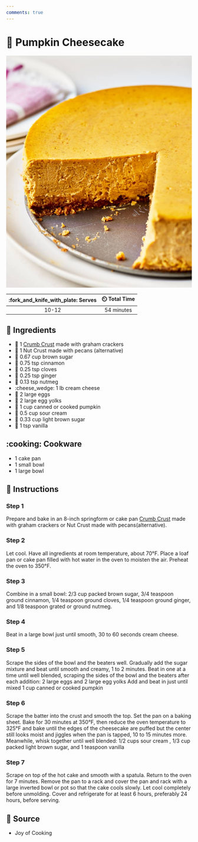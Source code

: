 ```yaml
---
comments: true
---
```

# :pie: Pumpkin Cheesecake

![Pumpkin Cheesecake](../assets/images/pumpkin-cheesecake.jpg)

| :fork_and_knife_with_plate: Serves | :timer_clock: Total Time |
|:----------------------------------:|:-----------------------: |
| 10-12 | 54 minutes |

## :salt: Ingredients

- :pie: 1 [Crumb Crust][1] made with graham crackers
- :pie: 1 Nut Crust made with pecans (alternative)
- :maple_leaf: 0.67 cup brown sugar
- :custard: 0.75 tsp cinnamon
- :chestnut: 0.25 tsp cloves
- :sweet_potato: 0.25 tsp ginger
- :chestnut: 0.13 tsp nutmeg
- :cheese_wedge: 1 lb cream cheese
- :egg: 2 large eggs
- :egg: 2 large egg yolks
- :jack_o_lantern: 1 cup canned or cooked pumpkin
- :rice: 0.5 cup sour cream
- :maple_leaf: 0.33 cup light brown sugar
- :icecream: 1 tsp vanilla

## :cooking: Cookware

- 1 cake pan
- 1 small bowl
- 1 large bowl

## :pencil: Instructions

### Step 1

Prepare and bake in an 8-inch springform or cake pan [Crumb Crust][1] made with graham crackers or Nut Crust made with
pecans(alternative).

### Step 2

Let cool. Have all ingredients at room temperature, about 70°F. Place a loaf pan or cake pan filled with hot water in
the oven to moisten the air. Preheat the oven to 350°F.

### Step 3

Combine in a small bowl: 2/3 cup packed brown sugar, 3/4 teaspoon ground cinnamon, 1/4 teaspoon ground cloves, 1/4
teaspoon ground ginger, and 1/8 teaspoon grated or ground nutmeg.

### Step 4

Beat in a large bowl just until smooth, 30 to 60 seconds cream cheese.

### Step 5

Scrape the sides of the bowl and the beaters well. Gradually add the sugar mixture and beat until smooth and creamy, 1
to 2 minutes. Beat in one at a time until well blended, scraping the sides of the bowl and the beaters after each
addition: 2 large eggs and 2 large egg yolks Add and beat in just until mixed 1 cup canned or cooked pumpkin

### Step 6

Scrape the batter into the crust and smooth the top. Set the pan on a baking sheet. Bake for 30 minutes at 350°F, then
reduce the oven temperature to 325°F and bake until the edges of the cheesecake are puffed but the center still looks
moist and jiggles when the pan is tapped, 10 to 15 minutes more. Meanwhile, whisk together until well blended: 1/2 cups
sour cream , 1/3 cup packed light brown sugar, and 1 teaspoon vanilla

### Step 7

Scrape on top of the hot cake and smooth with a spatula. Return to the oven for 7 minutes. Remove the pan to a rack and
cover the pan and rack with a large inverted bowl or pot so that the cake cools slowly. Let cool completely before
unmolding. Cover and refrigerate for at least 6 hours, preferably 24 hours, before serving.

## :link: Source

- Joy of Cooking

[1]: <../ingredients/crumb-crust.md>
